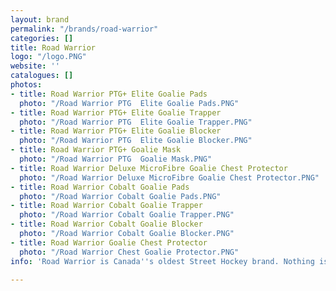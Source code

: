 ```yaml
---
layout: brand
permalink: "/brands/road-warrior"
categories: []
title: Road Warrior
logo: "/logo.PNG"
website: ''
catalogues: []
photos:
- title: Road Warrior PTG+ Elite Goalie Pads
  photo: "/Road Warrior PTG  Elite Goalie Pads.PNG"
- title: Road Warrior PTG+ Elite Goalie Trapper
  photo: "/Road Warrior PTG  Elite Goalie Trapper.PNG"
- title: Road Warrior PTG+ Elite Goalie Blocker
  photo: "/Road Warrior PTG  Elite Goalie Blocker.PNG"
- title: Road Warrior PTG+ Goalie Mask
  photo: "/Road Warrior PTG  Goalie Mask.PNG"
- title: Road Warrior Deluxe MicroFibre Goalie Chest Protector
  photo: "/Road Warrior Deluxe MicroFibre Goalie Chest Protector.PNG"
- title: Road Warrior Cobalt Goalie Pads
  photo: "/Road Warrior Cobalt Goalie Pads.PNG"
- title: Road Warrior Cobalt Goalie Trapper
  photo: "/Road Warrior Cobalt Goalie Trapper.PNG"
- title: Road Warrior Cobalt Goalie Blocker
  photo: "/Road Warrior Cobalt Goalie Blocker.PNG"
- title: Road Warrior Goalie Chest Protector
  photo: "/Road Warrior Chest Goalie Protector.PNG"
info: 'Road Warrior is Canada''s oldest Street Hockey brand. Nothing is more '

---
```

